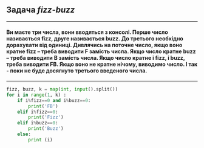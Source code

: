 ## Задача _fizz-buzz_
---
#### Ви маєте три числа, вони вводяться з консолі. Перше число називається fizz, друге називається buzz. До третього необхідно дорахувати від одиниці. Дивлячись на поточне число, якщо воно кратне fizz – треба виводити F замість числа. Якщо число кратне buzz – треба виводити B замість числа. Якщо число кратне і fizz, і buzz, треба виводити FB. Якщо воно не кратне нічому, виводимо число. І так - поки не буде досягнуто третього введеного числа.
***
```Python
fizz, buzz, k = map(int, input().split())
for i in range(1, k) : 
    if i%fizz==0 and i%buzz==0:
        print('FB')
    elif i%fizz==0:
        print('Fizz')
    elif i%buzz==0:
        print('Buzz')
    else:
        print (i)
```
